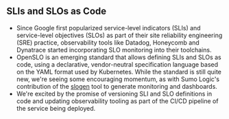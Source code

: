 ## SLIs and SLOs as Code

* Since Google first popularized service-level indicators (SLIs) and service-level objectives (SLOs) as part of their site reliability engineering (SRE) practice, observability tools like Datadog, Honeycomb and Dynatrace started incorporating SLO monitoring into their toolchains. 
* OpenSLO is an emerging standard that allows defining SLIs and SLOs as code, using a declarative, vendor-neutral specification language based on the YAML format used by Kubernetes. While the standard is still quite new, we're seeing some encouraging momentum, as with Sumo Logic's contribution of the [slogen](https://github.com/OpenSLO/slogen) tool to generate monitoring and dashboards. 
* We're excited by the promise of versioning SLI and SLO definitions in code and updating observability tooling as part of the CI/CD pipeline of the service being deployed.
